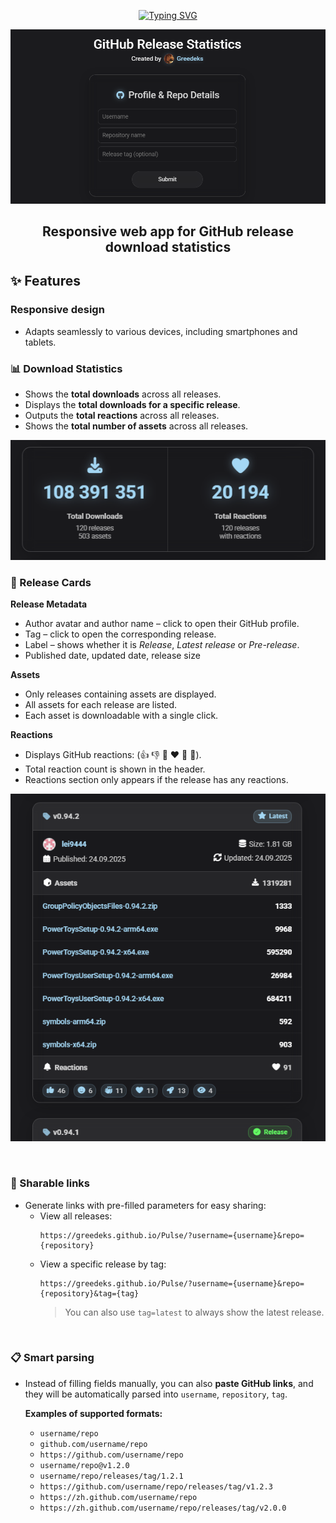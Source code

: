 <div align="center">
  
<a href="https://git.io/typing-svg"><img src="https://readme-typing-svg.herokuapp.com?font=Audiowide&size=60&duration=1000&pause=5000&center=true&vCenter=true&width=250&height=90&lines=Pulse" alt="Typing SVG" /></a> 

<img src="https://github.com/Greedeks/Pulse/blob/main/.github/preview.png"/><br/>

</div>

<div align="center">
  
## Responsive web app for GitHub release download statistics
</div>

## ✨ Features

### Responsive design
  - Adapts seamlessly to various devices, including smartphones and tablets.

### 📊 Download Statistics
  - Shows the **total downloads** across all releases.  
  - Displays the **total downloads for a specific release**.  
  - Outputs the **total reactions** across all releases.  
  - Shows the **total number of assets** across all releases.

<img src="https://github.com/Greedeks/Pulse/blob/main/.github/total.png"/><br/>

### 🧩 Release Cards
 **Release Metadata**
- Author avatar and author name – click to open their GitHub profile.  
- Tag – click to open the corresponding release.  
- Label – shows whether it is *Release*, *Latest release* or *Pre-release*.  
- Published date, updated date, release size 
  
**Assets**
- Only releases containing assets are displayed.  
- All assets for each release are listed.  
- Each asset is downloadable with a single click.  

**Reactions**
- Displays GitHub reactions: (👍 👎 🎉 ❤️ 🚀 👀).  
- Total reaction count is shown in the header.  
- Reactions section only appears if the release has any reactions.

<img src="https://github.com/Greedeks/Pulse/blob/main/.github/card.png"/><br/>

<br/>

### 🔗 Sharable links
- Generate links with pre-filled parameters for easy sharing:  
  - View all releases:  
    ```text
    https://greedeks.github.io/Pulse/?username={username}&repo={repository}
    ```
  - View a specific release by tag:  
    ```text
    https://greedeks.github.io/Pulse/?username={username}&repo={repository}&tag={tag}
    ```
    > You can also use `tag=latest` to always show the latest release.  

<br/>

### 📋 Smart parsing

- Instead of filling fields manually, you can also **paste GitHub links**, and they will be automatically parsed into `username`, `repository`, `tag`.
  
  **Examples of supported formats:**  
  - `username/repo`  
  - `github.com/username/repo`  
  - `https://github.com/username/repo`  
  - `username/repo@v1.2.0`  
  - `username/repo/releases/tag/1.2.1`  
  - `https://github.com/username/repo/releases/tag/v1.2.3`  
  - `https://zh.github.com/username/repo`  
  - `https://zh.github.com/username/repo/releases/tag/v2.0.0`  
